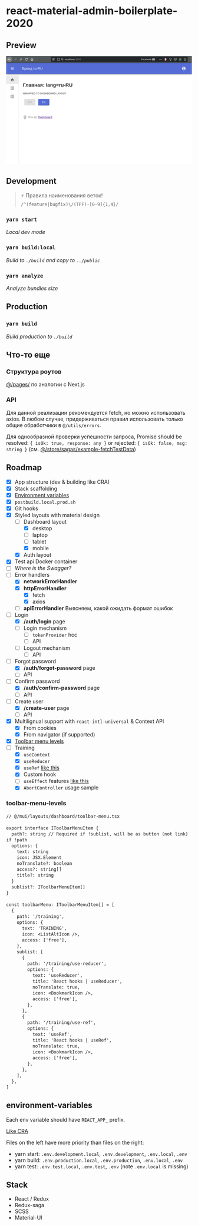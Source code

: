 # react-material-admin-boilerplate-2020

## Preview

![Demo image](./demo/demo-2020-08-02-05-25.gif)

## Development

> ⚡ Правила наименования веток!  
> `/^(feature|bugfix)\/(TPF)-[0-9]{1,4}/`

### `yarn start`

_Local dev mode_

### `yarn build:local`

_Build to `./build` and copy to `../public`_

### `yarn analyze`

_Analyze bundles size_

## Production

### `yarn build`

_Build production to `./build`_

## Что-то еще

### Структура роутов

[@/pages/](/src/pages) по аналогии с Next.js

### API

Для данной реализации рекомендуется fetch, но можно использовать axios. В любом случае, придерживаться правил использовать только общие обработчики в `@/utils/errors`.

Для однообразной проверки успешности запроса, Promise should be resolved: `{ isOk: true, response: any }` or rejected: `{ isOk: false, msg: string }` (см. [@/store/sagas/example-fetchTestData](/src/store/sagas/example-fetchTestData.ts))

## Roadmap

- [x] App structure (dev & building like CRA)
- [x] Stack scaffolding
- [x] [Environment variables](#environment-variables)
- [x] `postbuild.local.prod.sh`
- [x] Git hooks
- [x] Styled layouts with material design
  - [ ] Dashboard layout
    - [x] desktop
    - [ ] laptop
    - [ ] tablet
    - [x] mobile
  - [x] Auth layout
- [x] Test api Docker container
- [ ] _Where is the Swagger?_
- [ ] Error handlers
  - [x] **networkErrorHandler**
  - [x] **httpErrorHandler**
    - [x] fetch
    - [x] axios
  - [ ] **apiErrorHandler** Выясняем, какой ожидать формат ошибок
- [ ] Login
  - [x] **/auth/login** page
  - [ ] Login mechanism
    - [ ] `tokenProvider` hoc
    - [ ] API
  - [ ] Logout mechanism
    - [ ] API
- [ ] Forgot password
  - [x] **/auth/forgot-password** page
  - [ ] API
- [ ] Confirm password
  - [x] **/auth/confirm-password** page
  - [ ] API
- [ ] Create user
  - [x] **/create-user** page
  - [ ] API
- [x] Multilignual support with `react-intl-universal` & Context API
  - [x] From cookies
  - [x] From navigator (if supported)
- [x] [Toolbar menu levels](#toolbar-menu-levels)
- [ ] Training
  - [x] `useContext`
  - [x] `useReducer`
  - [x] `useRef` [like this](https://www.youtube.com/watch?v=t2ypzz6gJm0)
  - [x] Custom hook
  - [ ] `useEffect` features [like this](https://www.youtube.com/watch?v=j1ZRyw7OtZs&list=RDCMUC-8QAzbLcRglXeN_MY9blyw&index=1)
  - [x] `AbortController` usage sample

### toolbar-menu-levels

```tsx
// @/mui/layouts/dashboard/toolbar-menu.tsx

export interface IToolbarMenuItem {
  path?: string // Required if !sublist, will be as button (not link) if !path
  options: {
    text: string
    icon: JSX.Element
    noTranslate?: boolean
    access?: string[]
    title?: string
  }
  sublist?: IToolbarMenuItem[]
}

const toolbarMenu: IToolbarMenuItem[] = [
  {
    path: '/training',
    options: {
      text: 'TRAINING',
      icon: <ListAltIcon />,
      access: ['free'],
    },
    sublist: [
      {
        path: '/training/use-reducer',
        options: {
          text: 'useReducer',
          title: 'React hooks | useReducer',
          noTranslate: true,
          icon: <BookmarkIcon />,
          access: ['free'],
        },
      },
      {
        path: '/training/use-ref',
        options: {
          text: 'useRef',
          title: 'React hooks | useRef',
          noTranslate: true,
          icon: <BookmarkIcon />,
          access: ['free'],
        },
      },
    ],
  },
]
```

## environment-variables

Each env variable should have `REACT_APP_` prefix.

[Like CRA](https://create-react-app.dev/docs/adding-custom-environment-variables/#adding-development-environment-variables-in-env)

Files on the left have more priority than files on the right:

- yarn start: `.env.development.local`, `.env.development`, `.env.local`, `.env`
- yarn build: `.env.production.local`, `.env.production`, `.env.local`, `.env`
- yarn test: `.env.test.local`, `.env.test`, `.env` (note `.env.local` is missing)

## Stack

- React / Redux
- Redux-saga
- SCSS
- Material-UI
